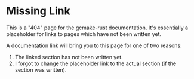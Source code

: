 # Missing Link

This is a "404" page for the gcmake-rust documentation. It's essentially a placeholder for links
to pages which have not been written yet.

A documentation link will bring you to this page for one of two reasons:

1. The linked section has not been written yet.
2. I forgot to change the placeholder link to the actual section (if the section was written).
